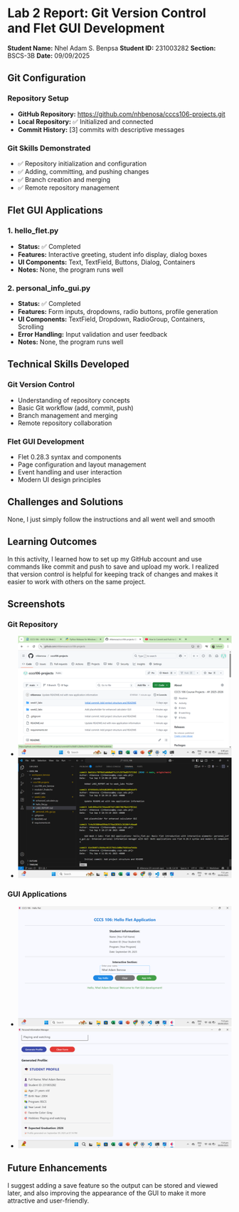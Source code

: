 # Lab 2 Report: Git Version Control and Flet GUI Development

**Student Name:** Nhel Adam S. Benpsa
**Student ID:** 231003282
**Section:** BSCS-3B
**Date:** 09/09/2025

## Git Configuration

### Repository Setup
- **GitHub Repository:** https://github.com/nhbenosa/cccs106-projects.git
- **Local Repository:** ✅ Initialized and connected
- **Commit History:** [3] commits with descriptive messages

### Git Skills Demonstrated
- ✅ Repository initialization and configuration
- ✅ Adding, committing, and pushing changes
- ✅ Branch creation and merging
- ✅ Remote repository management

## Flet GUI Applications

### 1. hello_flet.py
- **Status:** ✅ Completed
- **Features:** Interactive greeting, student info display, dialog boxes
- **UI Components:** Text, TextField, Buttons, Dialog, Containers
- **Notes:** None, the program runs well 

### 2. personal_info_gui.py
- **Status:** ✅ Completed
- **Features:** Form inputs, dropdowns, radio buttons, profile generation
- **UI Components:** TextField, Dropdown, RadioGroup, Containers, Scrolling
- **Error Handling:** Input validation and user feedback
- **Notes:** None, the program runs well

## Technical Skills Developed

### Git Version Control
- Understanding of repository concepts
- Basic Git workflow (add, commit, push)
- Branch management and merging
- Remote repository collaboration

### Flet GUI Development
- Flet 0.28.3 syntax and components
- Page configuration and layout management
- Event handling and user interaction
- Modern UI design principles

## Challenges and Solutions

None, I just simply follow the instructions and all went well and smooth

## Learning Outcomes

In this activity, I learned how to set up my GitHub account and use commands like commit and push to save and upload my work. I realized that version control is helpful for keeping track of changes and makes it easier to work with others on the same project.

## Screenshots

### Git Repository
- ![alt text](<GitHub repository with commit history.png>)
- ![alt text](<Local git log showing commits.png>)

### GUI Applications
- ![alt text](<hello_flet.py running with all features.png>)
- ![alt text](<personal_info_gui.py with filled form and generated profile.png>)

## Future Enhancements

I suggest adding a save feature so the output can be stored and viewed later, and also improving the appearance of the GUI to make it more attractive and user-friendly.
